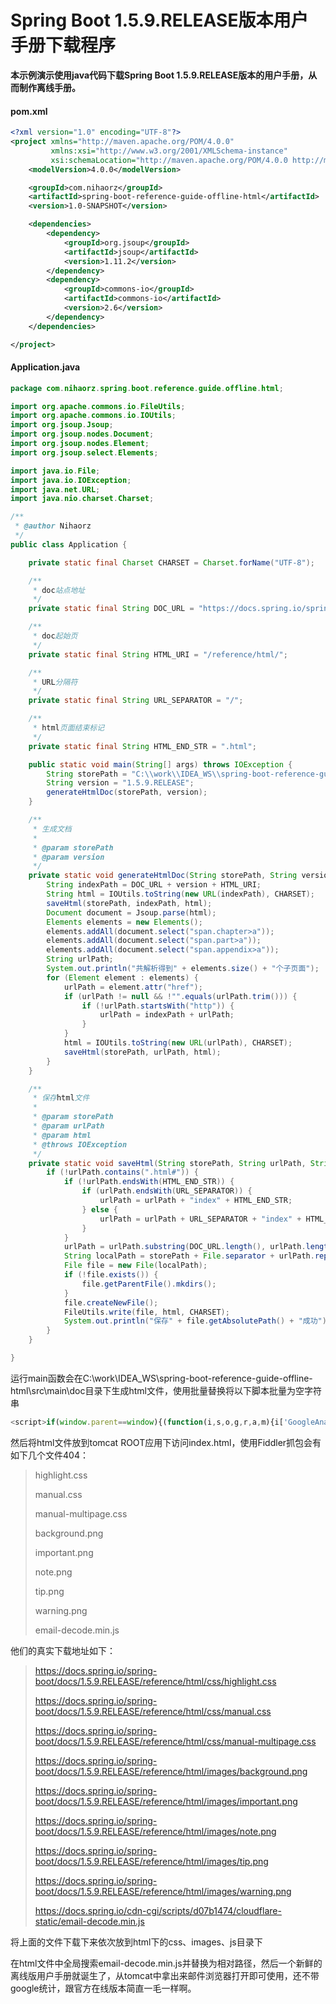 # Spring Boot 1.5.9.RELEASE版本用户手册下载程序

**本示例演示使用java代码下载Spring Boot 1.5.9.RELEASE版本的用户手册，从而制作离线手册。**

#### pom.xml

```xml
<?xml version="1.0" encoding="UTF-8"?>
<project xmlns="http://maven.apache.org/POM/4.0.0"
         xmlns:xsi="http://www.w3.org/2001/XMLSchema-instance"
         xsi:schemaLocation="http://maven.apache.org/POM/4.0.0 http://maven.apache.org/xsd/maven-4.0.0.xsd">
    <modelVersion>4.0.0</modelVersion>

    <groupId>com.nihaorz</groupId>
    <artifactId>spring-boot-reference-guide-offline-html</artifactId>
    <version>1.0-SNAPSHOT</version>

    <dependencies>
        <dependency>
            <groupId>org.jsoup</groupId>
            <artifactId>jsoup</artifactId>
            <version>1.11.2</version>
        </dependency>
        <dependency>
            <groupId>commons-io</groupId>
            <artifactId>commons-io</artifactId>
            <version>2.6</version>
        </dependency>
    </dependencies>

</project>
```



#### Application.java

```java
package com.nihaorz.spring.boot.reference.guide.offline.html;

import org.apache.commons.io.FileUtils;
import org.apache.commons.io.IOUtils;
import org.jsoup.Jsoup;
import org.jsoup.nodes.Document;
import org.jsoup.nodes.Element;
import org.jsoup.select.Elements;

import java.io.File;
import java.io.IOException;
import java.net.URL;
import java.nio.charset.Charset;

/**
 * @author Nihaorz
 */
public class Application {

    private static final Charset CHARSET = Charset.forName("UTF-8");

    /**
     * doc站点地址
     */
    private static final String DOC_URL = "https://docs.spring.io/spring-boot/docs/";

    /**
     * doc起始页
     */
    private static final String HTML_URI = "/reference/html/";

    /**
     * URL分隔符
     */
    private static final String URL_SEPARATOR = "/";

    /**
     * html页面结束标记
     */
    private static final String HTML_END_STR = ".html";

    public static void main(String[] args) throws IOException {
        String storePath = "C:\\work\\IDEA_WS\\spring-boot-reference-guide-offline-html\\src\\main\\doc";
        String version = "1.5.9.RELEASE";
        generateHtmlDoc(storePath, version);
    }

    /**
     * 生成文档
     *
     * @param storePath
     * @param version
     */
    private static void generateHtmlDoc(String storePath, String version) throws IOException {
        String indexPath = DOC_URL + version + HTML_URI;
        String html = IOUtils.toString(new URL(indexPath), CHARSET);
        saveHtml(storePath, indexPath, html);
        Document document = Jsoup.parse(html);
        Elements elements = new Elements();
        elements.addAll(document.select("span.chapter>a"));
        elements.addAll(document.select("span.part>a"));
        elements.addAll(document.select("span.appendix>a"));
        String urlPath;
        System.out.println("共解析得到" + elements.size() + "个子页面");
        for (Element element : elements) {
            urlPath = element.attr("href");
            if (urlPath != null && !"".equals(urlPath.trim())) {
                if (!urlPath.startsWith("http")) {
                    urlPath = indexPath + urlPath;
                }
            }
            html = IOUtils.toString(new URL(urlPath), CHARSET);
            saveHtml(storePath, urlPath, html);
        }
    }

    /**
     * 保存html文件
     *
     * @param storePath
     * @param urlPath
     * @param html
     * @throws IOException
     */
    private static void saveHtml(String storePath, String urlPath, String html) throws IOException {
        if (!urlPath.contains(".html#")) {
            if (!urlPath.endsWith(HTML_END_STR)) {
                if (urlPath.endsWith(URL_SEPARATOR)) {
                    urlPath = urlPath + "index" + HTML_END_STR;
                } else {
                    urlPath = urlPath + URL_SEPARATOR + "index" + HTML_END_STR;
                }
            }
            urlPath = urlPath.substring(DOC_URL.length(), urlPath.length());
            String localPath = storePath + File.separator + urlPath.replace(URL_SEPARATOR, File.separator);
            File file = new File(localPath);
            if (!file.exists()) {
                file.getParentFile().mkdirs();
            }
            file.createNewFile();
            FileUtils.write(file, html, CHARSET);
            System.out.println("保存" + file.getAbsolutePath() + "成功");
        }
    }

}

```



运行main函数会在C:\work\IDEA_WS\spring-boot-reference-guide-offline-html\src\main\doc目录下生成html文件，使用批量替换将以下脚本批量为空字符串

```javascript
<script>if(window.parent==window){(function(i,s,o,g,r,a,m){i['GoogleAnalyticsObject']=r;i[r]=i[r]||function(){(i[r].q=i[r].q||[]).push(arguments)},i[r].l=1*new Date();a=s.createElement(o),m=s.getElementsByTagName(o)[0];a.async=1;a.src=g;m.parentNode.insertBefore(a,m)})(window,document,'script','//www.google-analytics.com/analytics.js','ga');ga('create','UA-2728886-23','auto',{'siteSpeedSampleRate':100});ga('send','pageview');}</script>
```

然后将html文件放到tomcat ROOT应用下访问index.html，使用Fiddler抓包会有如下几个文件404：

> highlight.css
>
> manual.css
>
> manual-multipage.css
>
> background.png
>
> important.png
>
> note.png
>
> tip.png
>
> warning.png
>
> email-decode.min.js

他们的真实下载地址如下：

> <https://docs.spring.io/spring-boot/docs/1.5.9.RELEASE/reference/html/css/highlight.css>
>
> <https://docs.spring.io/spring-boot/docs/1.5.9.RELEASE/reference/html/css/manual.css>
>
> <https://docs.spring.io/spring-boot/docs/1.5.9.RELEASE/reference/html/css/manual-multipage.css>
>
> <https://docs.spring.io/spring-boot/docs/1.5.9.RELEASE/reference/html/images/background.png>
>
> <https://docs.spring.io/spring-boot/docs/1.5.9.RELEASE/reference/html/images/important.png>
>
> <https://docs.spring.io/spring-boot/docs/1.5.9.RELEASE/reference/html/images/note.png>
>
> <https://docs.spring.io/spring-boot/docs/1.5.9.RELEASE/reference/html/images/tip.png>
>
> <https://docs.spring.io/spring-boot/docs/1.5.9.RELEASE/reference/html/images/warning.png>
>
> <https://docs.spring.io/cdn-cgi/scripts/d07b1474/cloudflare-static/email-decode.min.js>

将上面的文件下载下来依次放到html下的css、images、js目录下

在html文件中全局搜索email-decode.min.js并替换为相对路径，然后一个新鲜的离线版用户手册就诞生了，从tomcat中拿出来邮件浏览器打开即可使用，还不带google统计，跟官方在线版本简直一毛一样啊。
